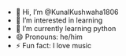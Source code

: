 - 👋 Hi, I’m @KunalKushwaha1806
- 👀 I’m interested in learning 
- 🌱 I’m currently learning python
- 😄 Pronouns: he/him
- ⚡ Fun fact: I love music

<!---
KunalKushwaha1806/KunalKushwaha1806 is a ✨ special ✨ repository because its `README.md` (this file) appears on your GitHub profile.
You can click the Preview link to take a look at your changes.
--->
